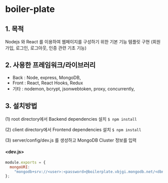 # boiler-plate

## 1. 목적

Nodejs 와 React 를 이용하여 웹페이지를 구성하기 위한 기본 기능 템플릿 구현
(회원가입, 로그인, 로그아웃, 인증 관련 기초 기능)

## 2. 사용한 프레임워크/라이브러리

- Back : Node, express, MongoDB,
- Front : React, React Hooks, Redux
- 기타 : nodemon, bcrypt, jsonwebtoken, proxy, concurrently,

## 3. 설치방법

(1) root directory에서 Backend dependencies 설치
`$ npm install`

(2) client directory에서 Frontend dependencies 설치
`$ npm install`

(3) server/config/dev.js 를 생성하고 MongoDB Cluster 정보를 입력

#### <dev.js>

```JavaScript
module.exports = {
  mongoURI:
    "mongodb+srv://<user>:<password>@boilerplate.vbjgi.mongodb.net/<dbname>?retryWrites=true&w=majority",
};
```
